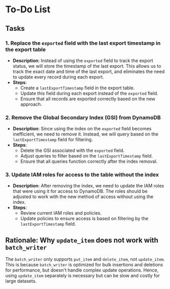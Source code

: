 # To-Do List

## Tasks

### 1. Replace the `exported` field with the last export timestamp in the export table
- **Description**: Instead of using the `exported` field to track the export status, we will store the timestamp of the last export. This allows us to track the exact date and time of the last export, and eliminates the need to update every record during each export.
- **Steps**:
  - Create a `lastExportTimestamp` field in the export table.
  - Update this field during each export instead of the `exported` field.
  - Ensure that all records are exported correctly based on the new approach.

### 2. Remove the Global Secondary Index (GSI) from DynamoDB
- **Description**: Since using the index on the `exported` field becomes inefficient, we need to remove it. Instead, we will query based on the `lastExportTimestamp` field for filtering.
- **Steps**:
  - Delete the GSI associated with the `exported` field.
  - Adjust queries to filter based on the `lastExportTimestamp` field.
  - Ensure that all queries function correctly after the index removal.

### 3. Update IAM roles for access to the table without the index
- **Description**: After removing the index, we need to update the IAM roles that were using it for access to DynamoDB. The roles should be adjusted to work with the new method of access without using the index.
- **Steps**:
  - Review current IAM roles and policies.
  - Update policies to ensure access is based on filtering by the `lastExportTimestamp` field.

## Rationale: Why `update_item` does not work with `batch_writer`

The `batch_writer` only supports `put_item` and `delete_item`, not `update_item`. This is because `batch_writer` is optimized for bulk insertions and deletions for performance, but doesn't handle complex update operations. Hence, using `update_item` separately is necessary but can be slow and costly for large datasets.